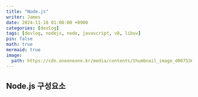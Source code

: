 ```yaml
---
title: "Node.js"
writer: James
date: 2024-11-18 01:00:00 +0900
categories: [devlog]
tags: [devlog, nodejs, node, javascript, v8, libuv]
pin: false
math: true
mermaid: true
image:
  path: https://cdn.oneoneone.kr/media/contents/thumbnail_image_d007536d.jpg
---
```


## Node.js 구성요소
